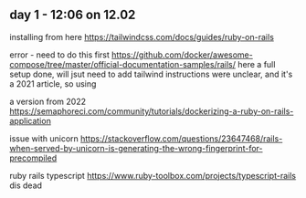 


## day 1 - 12:06 on 12.02

installing from here
https://tailwindcss.com/docs/guides/ruby-on-rails


error - need to do this first
https://github.com/docker/awesome-compose/tree/master/official-documentation-samples/rails/
here a full setup done, will jsut need to add tailwind
instructions were unclear, and it's a 2021 article, so using 

a version from 2022
https://semaphoreci.com/community/tutorials/dockerizing-a-ruby-on-rails-application


issue with unicorn
https://stackoverflow.com/questions/23647468/rails-when-served-by-unicorn-is-generating-the-wrong-fingerprint-for-precompiled


ruby rails typescript
https://www.ruby-toolbox.com/projects/typescript-rails
dis dead
